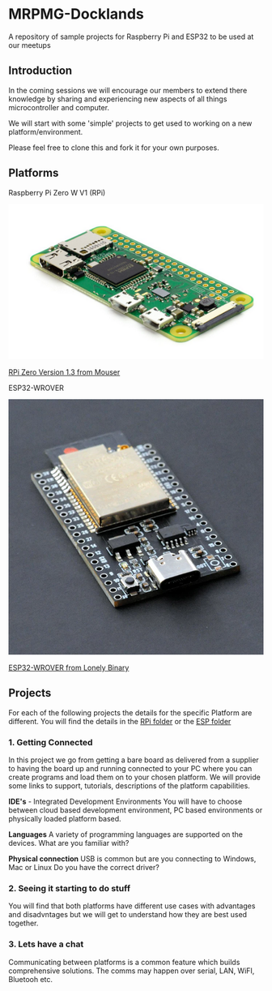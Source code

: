 # MRPMG-Docklands

A repository of sample projects for Raspberry Pi and ESP32 to be used at our meetups

## Introduction

In the coming sessions we will encourage our members to extend there knowledge by sharing and experiencing new aspects of all things microcontroller and computer.

We will start with some 'simple' projects to get used to working on a new platform/environment.

Please feel free to clone this and fork it for your own purposes.

## Platforms

Raspberry Pi Zero W V1 (RPi)

![RPi Zero](Documentation/RPi-ZERO-1.png)

[RPi Zero Version 1.3 from Mouser](https://au.mouser.com/ProductDetail/Raspberry-Pi/SC0019?qs=rQFj71Wb1eUTUmywZo0nqA%3D%3D&mgh=1&vip=1&srsltid=AfmBOopNBpkS3Wu4sUSBqWcSk4nPya8Yd-0MRyvC9qcC8A8VxcX6byH2DrY)

ESP32-WROVER

![ESP32](Documentation/ESP32-Wrover.png)

[ESP32-WROVER from Lonely Binary](https://lonelybinary.com/collections/esp32/products/lonely-binary-esp32-wrover-the-king-of-esp32)

## Projects

For each of the following projects the details for the specific Platform are different.  You will find the details in the [RPi folder](RPi) or the [ESP folder](ESP)

### 1. Getting Connected

In this project we go from getting a bare board as delivered from a supplier to having the board up and running connected to your PC where you can create programs and load them on to your chosen platform.
We will provide some links to support, tutorials, descriptions of the platform capabilities.

**IDE's** - Integrated Development Environments
You will have to choose between cloud based development environment, PC based environments or physically loaded platform based.

**Languages**
A variety of programming languages are supported on the devices.  What are you familiar with?

**Physical connection**
USB is common but are you connecting to Windows, Mac or Linux
Do you have the correct driver?

### 2. Seeing it starting to do stuff

You will find that both platforms have different use cases with advantages and disadvntages but we will get to understand how they are best used together.

### 3. Lets have a chat

Communicating between platforms is a common feature which builds comprehensive solutions.  The comms may happen over serial, LAN, WiFI, Bluetooh etc.